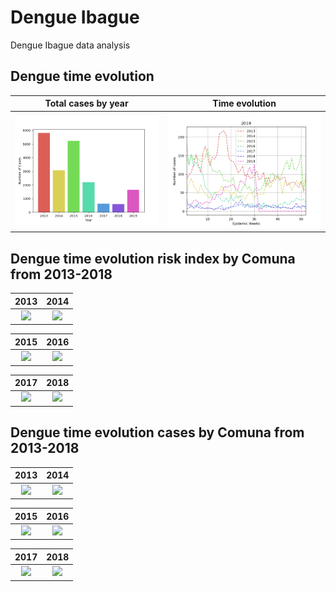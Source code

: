 # Dengue Ibague
Dengue Ibague data analysis

## Dengue time evolution

Total cases by year            | Time evolution
:-------------------------:|:-------------------------:
![](./figures/CasesBar_vs_year.png)  |  ![](./figures/Cases_vs_week_year.png)

## Dengue time evolution risk index by Comuna from 2013-2018

2013           | 2014
:-------------------------:|:-------------------------:
![](./figures/gifs/riskRatio_2013.gif)  |  ![](./figures/gifs/riskRatio_2014.gif)

2015           | 2016
:-------------------------:|:-------------------------:
![](./figures/gifs/riskRatio_2015.gif)  |  ![](./figures/gifs/riskRatio_2016.gif)

2017           | 2018
:-------------------------:|:-------------------------:
![](./figures/gifs/riskRatio_2017.gif)  |  ![](./figures/gifs/riskRatio_2018.gif)



## Dengue time evolution cases by Comuna from 2013-2018

2013           | 2014
:-------------------------:|:-------------------------:
![](./figures/gifs/cases_week_2013.gif)  |  ![](./figures/gifs/cases_week_2014.gif)

2015           | 2016
:-------------------------:|:-------------------------:
![](./figures/gifs/cases_week_2015.gif)  |  ![](./figures/gifs/cases_week_2016.gif)

2017           | 2018
:-------------------------:|:-------------------------:
![](./figures/gifs/cases_week_2017.gif)  |  ![](./figures/gifs/cases_week_2018.gif)



